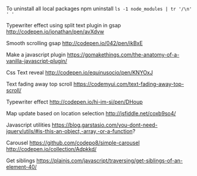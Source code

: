 To uninstall all local packages
	npm uninstall `ls -1 node_modules | tr '/\n' ' '`
	
Typewriter effect using split text plugin in gsap
http://codepen.io/jonathan/pen/avXdvw

Smooth scrolling gsap
http://codepen.io/042/pen/ikBxE

Make a javascript plugin
https://gomakethings.com/the-anatomy-of-a-vanilla-javascript-plugin/

Css Text reveal
http://codepen.io/equinusocio/pen/KNYOxJ

Text fading away top scroll
https://codemyui.com/text-fading-away-top-scroll/

Typewriter effect
http://codepen.io/hi-im-si/pen/DHoup

Map update based on location selection
http://jsfiddle.net/coxb9so4/

Javascript utilities
https://blog.garstasio.com/you-dont-need-jquery/utils/#is-this-an-object,-array,-or-a-function?

Carousel
https://github.com/codepo8/simple-carousel
http://codepen.io/collection/Adpkkd/

Get siblings
https://plainjs.com/javascript/traversing/get-siblings-of-an-element-40/